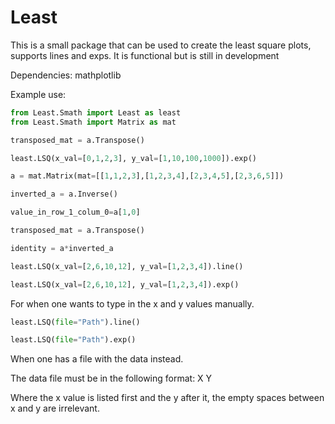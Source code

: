 # Least
This is a small package that can be used to create the least square plots, supports lines and exps. It is functional but is still in development 

Dependencies:
mathplotlib

Example use:

```python
from Least.Smath import Least as least
from Least.Smath import Matrix as mat

transposed_mat = a.Transpose()

least.LSQ(x_val=[0,1,2,3], y_val=[1,10,100,1000]).exp()

a = mat.Matrix(mat=[[1,1,2,3],[1,2,3,4],[2,3,4,5],[2,3,6,5]])

inverted_a = a.Inverse()

value_in_row_1_colum_0=a[1,0]

transposed_mat = a.Transpose()

identity = a*inverted_a

least.LSQ(x_val=[2,6,10,12], y_val=[1,2,3,4]).line()

least.LSQ(x_val=[2,6,10,12], y_val=[1,2,3,4]).exp()
```

For when one wants to type in the x and y values manually.

```python
least.LSQ(file="Path").line()

least.LSQ(file="Path").exp()
```
When one has a file with the data instead.

The data file must be in the following format:
X Y

Where the x value is listed first and the y after it, the empty spaces between x and y are irrelevant.
